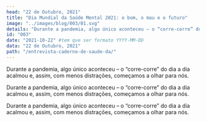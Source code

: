 ```yaml
---
head: "22 de Outubro, 2021"
title: "Dia Mundial da Saúde Mental 2021: o bom, o mau e o futuro"
image: "../images/blog/003/01.svg"
details: "Durante a pandemia, algo único aconteceu – o “corre-corre” do dia a dia acalmou e, assim, com menos distrações, começamos a olhar para nós. "
id: "003"
date: "2021-10-22" #tem que ser formato YYYY-MM-DD
data: "22 de Outubro, 2021"
path: "/entrevista-caderno-de-saude-da/"
---
```



<div class="split">

<div>
<p>
  Durante a pandemia, algo único aconteceu – o “corre-corre” do dia a dia acalmou e, assim, com menos distrações, começamos a olhar para nós. 
</p>

<p>
Durante a pandemia, algo único aconteceu – o “corre-corre” do dia a dia acalmou e, assim, com menos distrações, começamos a olhar para nós. 
</p>

<p>
Durante a pandemia, algo único aconteceu – o “corre-corre” do dia a dia acalmou e, assim, com menos distrações, começamos a olhar para nós. 
</p>


</div>

</div>



